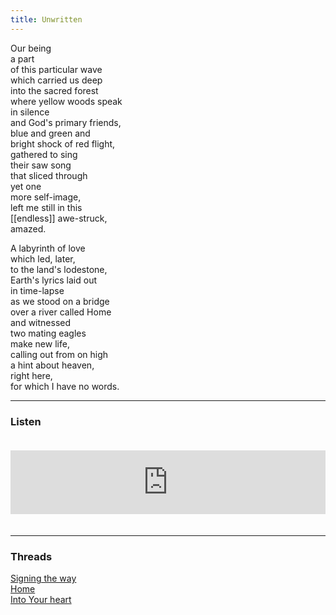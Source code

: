 ```yaml
---
title: Unwritten
---
```


Our being  
a part  
of this particular wave  
which carried us deep  
into the sacred forest  
where yellow woods speak  
in silence  
and God's primary friends,  
blue and green and  
bright shock of red flight,  
gathered to sing  
their saw song  
that sliced through  
yet one  
more self-image,  
left me still in this  
[[endless]] awe-struck,  
amazed.  
  
A labyrinth of love  
which led, later,  
to the land's lodestone,  
Earth's lyrics laid out  
in time-lapse  
as we stood on a bridge  
over a river called Home  
and witnessed  
two mating eagles  
make new life,  
calling out from on high  
a hint about heaven,  
right here,  
for which I have no words.  

---  

### Listen

<iframe src="https://anchor.fm/andy-tudhope/embed/episodes/Unwritten-envehh" height="102px" width="100%" style="margin: 20px 0px;" frameborder="0" scrolling="no"></iframe>

---  

### Threads  

<a href="https://thebluebook.co.za/canto-i/bedien.html" target="_blank">Signing the way</a><br/>
<a href="https://living.thebluebook.co.za/responsibility/returned.html" target="_blank">Home</a><br/>
<a href="https://dyeing.thebluebook.co.za/?stackedPages=%2Fsecret" target="_blank">Into Your heart</a><br/>


